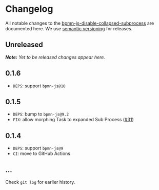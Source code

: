 # Changelog

All notable changes to the [bpmn-js-disable-collapsed-subprocess](https://github.com/bpmn-io/bpmn-js-disable-collapsed-subprocess) are documented here. We use [semantic versioning](http://semver.org/) for releases.

## Unreleased

___Note:__ Yet to be released changes appear here._

## 0.1.6

* `DEPS`: support `bpmn-js@10`

## 0.1.5

* `DEPS`: bump to `bpmn-js@9.2`
* `FIX`: allow morphing Task to expanded Sub Process ([#31](https://github.com/bpmn-io/bpmn-js-disable-collapsed-subprocess/issues/31))

## 0.1.4

* `DEPS`: support `bpmn-js@9`
* `CI`: move to GitHub Actions

## ...

Check `git log` for earlier history.